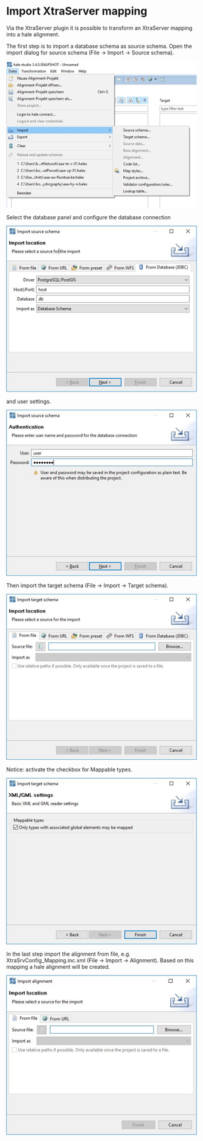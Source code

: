 # Import XtraServer mapping

Via the XtraServer plugin it is possible to transform an XtraServer mapping into a hale alignment.

The first step is to import a database schema as source schema. Open the import dialog for source schema (File -> Import -> Source schema).


![](img/import_source.jpg)


Select the database panel and configure the database connection


![](img/import_source_db.jpg)


and user settings.


![](img/import_source_db_user.jpg)


Then import the target schema (File -> Import -> Target schema). 


![](img/import_target_file.jpg)


Notice: activate the checkbox for Mappable types.


![](img/import_target_mappable-types.jpg)


In the last step import the alignment from file, e.g. XtraSrvConfig_Mapping.inc.xml (File -> Import -> Alignment). Based on this mapping a hale alignment will be created.


![](img/import_alignment.jpg)
